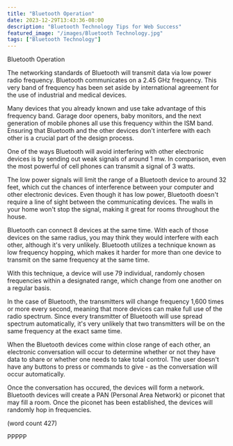 ```yaml
---
title: "Bluetooth Operation"
date: 2023-12-29T13:43:36-08:00
description: "Bluetooth Technology Tips for Web Success"
featured_image: "/images/Bluetooth Technology.jpg"
tags: ["Bluetooth Technology"]
---
```


Bluetooth Operation

The networking standards of Bluetooth will transmit
data via low power radio frequency.  Bluetooth
communicates on a 2.45 GHz frequency.  This very
band of frequency has been set aside by international
agreement for the use of industrial and medical
devices.

Many devices that you already known and use take
advantage of this frequency band.  Garage door
openers, baby monitors, and the next generation of
mobile phones all use this frequency within the ISM
band.  Ensuring that Bluetooth and the other 
devices don't interfere with each other is a crucial
part of the design process.

One of the ways Bluetooth will avoid interfering
with other electronic devices is by sending out 
weak signals of around 1 mw.  In comparison, even
the most powerful of cell phones can transmit a 
signal of 3 watts.  

The low power signals will limit the range of a 
Bluetooth device to around 32 feet, which cut the
chances of interference between your computer and
other electronic devices.  Even though it has low
power, Bluetooth doesn't require a line of sight
between the communicating devices.  The walls in
your home won't stop the signal, making it great
for rooms throughout the house.

Bluetooth can connect 8 devices at the same time.
With each of those devices on the same radius,
you may think they would interfere with each
other, although it's very unlikely.  Bluetooth
utilizes a technique known as low frequency
hopping, which makes it harder for more than
one device to transmit on the same frequency
at the same time.

With this technique, a device will use 79
individual, randomly chosen frequencies within
a designated range, which change from one another
on a regular basis.  

In the case of Bluetooth, the transmitters will
change frequency 1,600 times or more every 
second, meaning that more devices can make full
use of the radio spectrum.  Since every
transmitter of Bluetooth will use spread spectrum
automatically, it's very unlikely that two 
transmitters will be on the same frequency at the
exact same time.

When the Bluetooth devices come within close range
of each other, an electronic conversation will
occur to determine whether or not they have 
data to share or whether one needs to take total
control.  The user doesn't have any buttons to
press or commands to give - as the conversation
will occur automatically.

Once the conversation has occured, the devices
will form a network.  Bluetooth devices will
create a PAN (Personal Area Network) or piconet
that may fill a room.  Once the piconet has been
established, the devices will randomly hop in
frequencies.

(word count 427)

PPPPP
